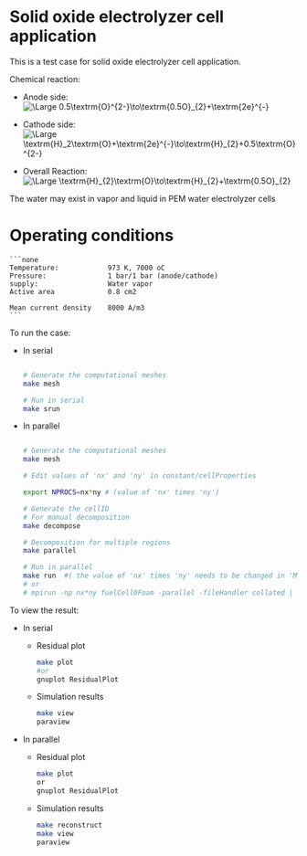 # __Solid oxide electrolyzer cell application__

This is a test case for solid oxide electrolyzer cell application.

Chemical reaction:

- Anode side:
  <img src="https://latex.codecogs.com/svg.latex?\Large&space;0.5\textrm{O}^{2-}\to\textrm{0.5O}_{2}+\textrm{2e}^{-}" title="\Large 0.5\textrm{O}^{2-}\to\textrm{0.5O}_{2}+\textrm{2e}^{-}" />

- Cathode side:
  <img src="https://latex.codecogs.com/svg.latex?\Large&space;\textrm{H}_2\textrm{O}+\textrm{2e}^{-}\to\textrm{H}_{2}+0.5\textrm{O}^{2-}" title="\Large \textrm{H}_2\textrm{O}+\textrm{2e}^{-}\to\textrm{H}_{2}+0.5\textrm{O}^{2-}" />

- Overall Reaction:
  <img src="https://latex.codecogs.com/svg.latex?\Large&space;\textrm{H}_{2}\textrm{O}\to\textrm{H}_{2}+\textrm{0.5O}_{2}" title="\Large \textrm{H}_{2}\textrm{O}\to\textrm{H}_{2}+\textrm{0.5O}_{2}" />

The water may exist in vapor and liquid in PEM water electrolyzer cells

# Operating conditions

    ```none
    Temperature:            973 K, 7000 oC
    Pressure:               1 bar/1 bar (anode/cathode)
    supply:                 Water vapor
    Active area             0.8 cm2

    Mean current density    8000 A/m3
    ```

To run the case:

- In serial

    ```bash

    # Generate the computational meshes
    make mesh

    # Run in serial
    make srun

    ```

- In parallel

    ```bash

    # Generate the computational meshes
    make mesh

    # Edit values of 'nx' and 'ny' in constant/cellProperties

    export NPROCS=nx*ny # (value of 'nx' times 'ny')

    # Generate the cellID
    # For manual decomposition
    make decompose

    # Decomposition for multiple regions
    make parallel

    # Run in parallel
    make run  #( the value of 'nx' times 'ny' needs to be changed in 'Makefile')
    # or
    # mpirun -np nx*ny fuelCell0Foam -parallel -fileHandler collated | tee log.run

    ```

To view the result:

- In serial

  - Residual plot

    ```bash
    make plot
    #or
    gnuplot ResidualPlot

    ```

  - Simulation results

    ```bash
    make view
    paraview

    ```

- In parallel

  - Residual plot

    ```bash
    make plot
    or
    gnuplot ResidualPlot
    ```

  - Simulation results

    ```bash
    make reconstruct
    make view
    paraview
    ```
